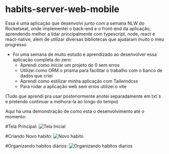 # habits-server-web-mobile
Essa é uma aplicação que desenvolvi junto com a semana NLW do Rocketseat, onde implementei o back-end e o front-end da aplicação, aprendendo melhor a lidar principalmente com typescript, node, react e react-native, alem de utilizar diversas bibliotecas que ajudaram muito o meu progresso

- Foi uma semana de muito estudo e aprendizado ao desenvolver essa aplicação completa do zero:
  + Aprendi como iniciar um projeto do 0 sem erros
  + Utilizei como ORM o prisma para facilitar o trabalho com o banco de dados que criei
  + Aprendi como estilizar minha aplicação com Tailwindcss
  + Para rodar a aplicação web sem erros utilizei o vite

(Tudo que aprendi pra usar posteriormente anotei separadamente em txt´s e pretendo continuar a melhora-la ao longo do tempo)

Aqui há uma demonstração de como está o desenvolvimento até o momento:

#Tela Principal:
![Tela Inicial](https://user-images.githubusercontent.com/89881021/213941443-0eab26e3-e191-4468-94b2-69af4002b950.png)

#Criando Novo habito:
![Novo habito](https://user-images.githubusercontent.com/89881021/213941588-7d949ea9-d9c9-4daa-8f14-1c8cbf4d6539.png)

#Organizando habitos diários:
![Organizando habitos diarios](https://user-images.githubusercontent.com/89881021/213941713-9918cc7e-cc71-4096-ae5c-d20e1e6f693e.png)



